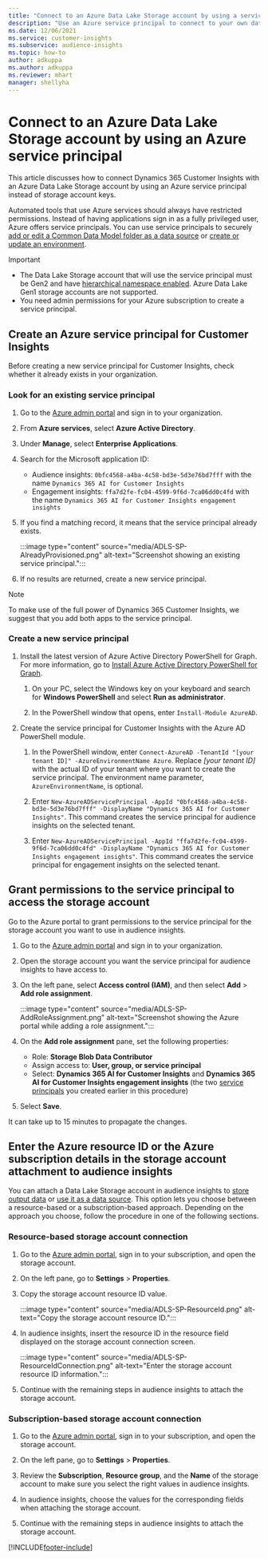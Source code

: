 ```yaml
---
title: "Connect to an Azure Data Lake Storage account by using a service principal"
description: "Use an Azure service principal to connect to your own data lake."
ms.date: 12/06/2021
ms.service: customer-insights
ms.subservice: audience-insights
ms.topic: how-to
author: adkuppa
ms.author: adkuppa
ms.reviewer: mhart
manager: shellyha
---
```


# Connect to an Azure Data Lake Storage account by using an Azure service principal

This article discusses how to connect Dynamics 365 Customer Insights with an Azure Data Lake Storage account by using an Azure service principal instead of storage account keys. 

Automated tools that use Azure services should always have restricted permissions. Instead of having applications sign in as a fully privileged user, Azure offers service principals. You can use service principals to securely [add or edit a Common Data Model folder as a data source](connect-common-data-model.md) or [create or update an environment](create-environment.md).

> [!IMPORTANT]
> - The Data Lake Storage account that will use the service principal must be Gen2 and have [hierarchical namespace enabled](/azure/storage/blobs/data-lake-storage-namespace). Azure Data Lake Gen1 storage accounts are not supported.
> - You need admin permissions for your Azure subscription to create a service principal.

## Create an Azure service principal for Customer Insights

Before creating a new service principal for Customer Insights, check whether it already exists in your organization.

### Look for an existing service principal

1. Go to the [Azure admin portal](https://portal.azure.com) and sign in to your organization.

2. From **Azure services**, select **Azure Active Directory**.

3. Under **Manage**, select **Enterprise Applications**.

4. Search for the Microsoft application ID:
   - Audience insights: `0bfc4568-a4ba-4c58-bd3e-5d3e76bd7fff` with the name `Dynamics 365 AI for Customer Insights`
   - Engagement insights: `ffa7d2fe-fc04-4599-9f6d-7ca06dd0c4fd` with the name `Dynamics 365 AI for Customer Insights engagement insights`

5. If you find a matching record, it means that the service principal already exists. 
   
   :::image type="content" source="media/ADLS-SP-AlreadyProvisioned.png" alt-text="Screenshot showing an existing service principal.":::
   
6. If no results are returned, create a new service principal.

>[!NOTE]
>To make use of the full power of Dynamics 365 Customer Insights, we suggest that you add both apps to the service principal.

### Create a new service principal

1. Install the latest version of Azure Active Directory PowerShell for Graph. For more information, go to [Install Azure Active Directory PowerShell for Graph](/powershell/azure/active-directory/install-adv2).

   1. On your PC, select the Windows key on your keyboard and search for **Windows PowerShell** and select **Run as administrator**.
   
   1. In the PowerShell window that opens, enter `Install-Module AzureAD`.

2. Create the service principal for Customer Insights with the Azure AD PowerShell module.

   1. In the PowerShell window, enter `Connect-AzureAD -TenantId "[your tenant ID]" -AzureEnvironmentName Azure`. Replace *[your tenant ID]* with the actual ID of your tenant where you want to create the service principal. The environment name parameter, `AzureEnvironmentName`, is optional.
  
   1. Enter `New-AzureADServicePrincipal -AppId "0bfc4568-a4ba-4c58-bd3e-5d3e76bd7fff" -DisplayName "Dynamics 365 AI for Customer Insights"`. This command creates the service principal for audience insights on the selected tenant. 

   1. Enter `New-AzureADServicePrincipal -AppId "ffa7d2fe-fc04-4599-9f6d-7ca06dd0c4fd" -DisplayName "Dynamics 365 AI for Customer Insights engagement insights"`. This command creates the service principal for engagement insights on the selected tenant.

## Grant permissions to the service principal to access the storage account

Go to the Azure portal to grant permissions to the service principal for the storage account you want to use in audience insights.

1. Go to the [Azure admin portal](https://portal.azure.com) and sign in to your organization.

1. Open the storage account you want the service principal for audience insights to have access to.

1. On the left pane, select **Access control (IAM)**, and then select **Add** > **Add role assignment**.

   :::image type="content" source="media/ADLS-SP-AddRoleAssignment.png" alt-text="Screenshot showing the Azure portal while adding a role assignment.":::

1. On the **Add role assignment** pane, set the following properties:
   - Role: **Storage Blob Data Contributor**
   - Assign access to: **User, group, or service principal**
   - Select: **Dynamics 365 AI for Customer Insights** and **Dynamics 365 AI for Customer Insights engagement insights** (the two [service principals](#create-a-new-service-principal) you created earlier in this procedure)

1.	Select **Save**.

It can take up to 15 minutes to propagate the changes.

## Enter the Azure resource ID or the Azure subscription details in the storage account attachment to audience insights

You can attach a Data Lake Storage account in audience insights to [store output data](manage-environments.md) or [use it as a data source](connect-common-data-service-lake.md). This option lets you choose between a resource-based or a subscription-based approach. Depending on the approach you choose, follow the procedure in one of the following sections.

### Resource-based storage account connection

1. Go to the [Azure admin portal](https://portal.azure.com), sign in to your subscription, and open the storage account.

1. On the left pane, go to **Settings** > **Properties**.

1. Copy the storage account resource ID value.

   :::image type="content" source="media/ADLS-SP-ResourceId.png" alt-text="Copy the storage account resource ID.":::

1. In audience insights, insert the resource ID in the resource field displayed on the storage account connection screen.

   :::image type="content" source="media/ADLS-SP-ResourceIdConnection.png" alt-text="Enter the storage account resource ID information.":::   

1. Continue with the remaining steps in audience insights to attach the storage account.

### Subscription-based storage account connection

1. Go to the [Azure admin portal](https://portal.azure.com), sign in to your subscription, and open the storage account.

1. On the left pane, go to **Settings** > **Properties**.

1. Review the **Subscription**, **Resource group**, and the **Name** of the storage account to make sure you select the right values in audience insights.

1. In audience insights, choose the values for the corresponding fields when attaching the storage account.

1. Continue with the remaining steps in audience insights to attach the storage account.


[!INCLUDE[footer-include](../includes/footer-banner.md)]
